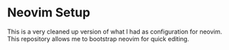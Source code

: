 # Neovim Setup

This is a very cleaned up version of what I had as configuration for neovim. This repository allows me to bootstrap neovim for quick editing.
